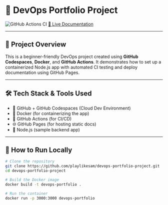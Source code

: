 # 🚀 DevOps Portfolio Project

![GitHub Actions CI](https://github.com/playlikesam/devops-portfolio-project/actions/workflows/ci.yml/badge.svg)
[📄 Live Documentation](https://playlikesam.github.io/devops-portfolio-project/)

---

## 📘 Project Overview

This is a beginner-friendly DevOps project created using **GitHub Codespaces**, **Docker**, and **GitHub Actions**. It demonstrates how to set up a containerized Node.js app with automated CI testing and deploy documentation using GitHub Pages.

---

## 🛠️ Tech Stack & Tools Used

- 🐙 GitHub + GitHub Codespaces (Cloud Dev Environment)
- 🐳 Docker (for containerizing the app)
- 🤖 GitHub Actions (for CI/CD)
- 🌐 GitHub Pages (for hosting static docs)
- 📝 Node.js (sample backend app)

---

## 🚀 How to Run Locally

```bash
# Clone the repository
git clone https://github.com/playlikesam/devops-portfolio-project.git
cd devops-portfolio-project

# Build the Docker image
docker build -t devops-portfolio .

# Run the container
docker run -p 3000:3000 devops-portfolio
